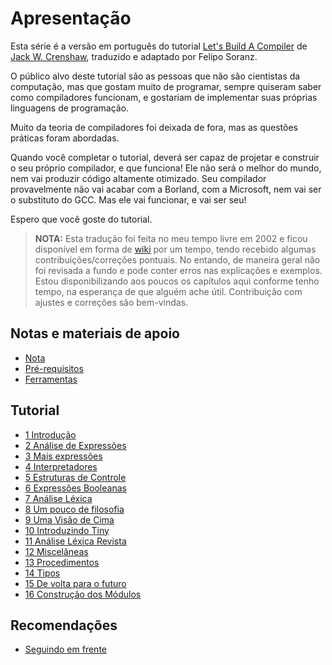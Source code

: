 # Apresentação

Esta série é a versão em português do tutorial [Let's Build A Compiler](https://compilers.iecc.com/crenshaw/) de [Jack W. Crenshaw](https://web.archive.org/web/20220308043954/https://jackcrenshaw.com/), traduzido e adaptado por Felipo Soranz.

O público alvo deste tutorial são as pessoas que não são cientistas da computação, mas que gostam muito de programar, sempre quiseram saber como compiladores funcionam, e gostariam de implementar suas próprias linguagens de programação.

Muito da teoria de compiladores foi deixada de fora, mas as questões práticas foram abordadas.

Quando você completar o tutorial, deverá ser capaz de projetar e construir o seu próprio compilador, e que funciona! Ele não será o melhor do mundo, nem vai produzir código altamente otimizado. Seu compilador provavelmente não vai acabar com a Borland, com a Microsoft, nem vai ser o substituto do GCC. Mas ele vai funcionar, e vai ser seu!

Espero que você goste do tutorial.

> **NOTA:** Esta tradução foi feita no meu tempo livre em 2002 e ficou disponível em forma de [wiki](http://tutorialcompiladores.pbworks.com/) por um tempo, tendo recebido algumas contribuições/correções pontuais. No entando, de maneira geral não foi revisada a fundo e pode conter erros nas explicações e exemplos. Estou disponibilizando aos poucos os capítulos aqui conforme tenho tempo, na esperança de que alguém ache útil. Contribuição com ajustes e correções são bem-vindas.

## Notas e materiais de apoio

- [Nota](nota.md)
- [Pré-requisitos](pre_requisitos.md)
- [Ferramentas](ferramentas.md)

## Tutorial

- [1 Introdução](01_introducao)
- [2 Análise de Expressões](02_analise_expressoes)
- [3 Mais expressões](03_mais_expressoes)
- [4 Interpretadores](04_interpretadores)
- [5 Estruturas de Controle](05_estruturas_controle)
- [6 Expressões Booleanas](06_expressoes_booleanas)
- [7 Análise Léxica](07_analise_lexica)
- [8 Um pouco de filosofia](08_um_pouco_de_filosofia)
- [9 Uma Visão de Cima](09_uma_visao_de_cima)
- [10 Introduzindo Tiny](10_introduzindo_tiny)
- [11 Análise Léxica Revista](11_analise_lexica_revisada)
- [12 Miscelâneas](12_miscelaneas)
- [13 Procedimentos](13_procedimentos)
- [14 Tipos](14_tipos)
- [15 De volta para o futuro](15_de_volta_para_o_futuro)
- [16 Construção dos Módulos](16_construcao_dos_modulos)

## Recomendações

- [Seguindo em frente](recomendacoes.md)
